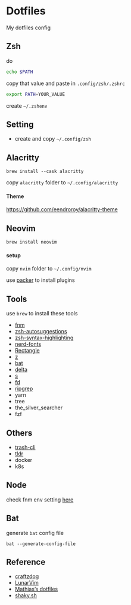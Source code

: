 # Dotfiles

My dotfiles config

## Zsh

do

```bash
echo $PATH

```

copy that value and paste in `.config/zsh/.zshrc`

```bash
export PATH=YOUR_VALUE
```

create `~/.zshenv`

## Setting

- create and copy `~/.config/zsh`

## Alacritty

```
brew install --cask alacritty
```

copy `alacritty` folder to `~/.config/alacritty`

#### Theme

https://github.com/eendroroy/alacritty-theme

## Neovim

```
brew install neovim
```

#### setup

copy `nvim` folder to `~/.config/nvim`

use [packer](https://github.com/wbthomason/packer.nvim) to install plugins

## Tools

use `brew` to install these tools

- [fnm](https://github.com/Schniz/fnm)
- [zsh-autosuggestions](https://github.com/zsh-users/zsh-autosuggestions)
- [zsh-syntax-highlighting](https://github.com/zsh-users/zsh-syntax-highlighting)
- [nerd-fonts](https://github.com/ryanoasis/nerd-fonts#option-4-homebrew-fonts)
- [Rectangle](https://github.com/rxhanson/Rectangle)
- [z](https://github.com/rupa/z)
- [bat](https://github.com/sharkdp/bat)
- [delta](https://github.com/dandavison/delta)
- [s](https://github.com/zquestz/s)
- [fd](https://github.com/sharkdp/fd)
- [ripgrep](https://github.com/BurntSushi/ripgrep)
- yarn
- tree
- the_silver_searcher
- fzf

## Others

- [trash-cli](https://github.com/sindresorhus/trash-cli)
- [tldr](https://github.com/tldr-pages/tldr)
- docker
- k8s

## Node

check fnm env setting [here](https://github.com/Schniz/fnm#zsh)

## Bat

generate `bat` config file

```
bat --generate-config-file
```

## Reference

- [craftzdog](https://github.com/craftzdog/dotfiles-public)
- [LunarVim](https://github.com/ChristianChiarulli/LunarVim)
- [Mathias’s dotfiles](https://github.com/mathiasbynens/dotfiles)
- [shaky.sh](https://shaky.sh/simple-dotfiles/)
